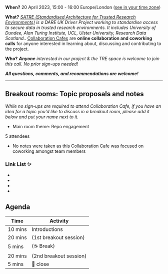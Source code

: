 **When?** 
20 April 2023, 15:00 - 16:00 Europe/London ([see in your time zone](https://arewemeetingyet.com/London/2023-04-18/15:00))

**What?** 
*[SATRE (Standardised Architecture for Trusted Research Environments)](https://medium.com/satre) is a DARE UK Driver Project working to standardise access to secure data in trusted research environments. It includes University of Dundee, Alan Turing Institute, UCL, Ulster University, Research Data Scotland.*. 
[Collaboration Cafes](https://the-turing-way.netlify.app/community-handbook/coworking/coworking-collabcafe.html) are **online collaboration and coworking calls** for anyone interested in learning about, discussing and contributing to the project.

**Who?** 
***Anyone** interested in our project & the TRE space is welcome to join this call. No prior sign-ups needed!*

***All questions, comments, and recommendations are welcome!***

---

## Breakout rooms: Topic proposals and notes

*While no sign-ups are required to attend Collaboration Cafe, if you have an idea for a topic you'd like to discuss in a breakout room, please add it below and put your name next to it.*

* Main room theme: Repo engagement

5 attendees

* No notes were taken as this Collaboration Cafe was focused on coworking amongst team members

### Link List ✨ 
*
*
* 
*

## Agenda

| Time | Activity |
| ---- | -------- |
| 10 mins | Introductions |
| 20 mins | (1st breakout session) |
| 5 mins | (☕️ Break) |
| 20 mins | (2nd breakout session) |
| 5 mins | :wave: close |
